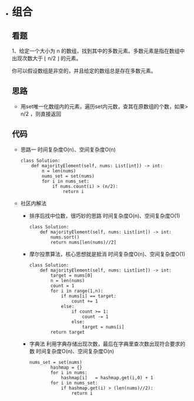 - # 组合

  ## 看题

  1、给定一个大小为 n 的数组，找到其中的多数元素。多数元素是指在数组中出现次数大于 ⌊ n/2 ⌋ 的元素。

  你可以假设数组是非空的，并且给定的数组总是存在多数元素。

  

  ## 思路

  - 用set唯一化数组内的元素，遍历set内元数，查其在原数组的个数，如果> n/2 ，则直接返回

  ## 代码
  
  - 思路一  时间复杂度O(n)、空间复杂度O(n)
  
    ```
    class Solution:
        def majorityElement(self, nums: List[int]) -> int:
            n = len(nums)
            nums_set = set(nums)
            for i in nums_set:
                if nums.count(i) > (n/2):
                    return i
    ```
  
  - 社区内解法
  
    - 排序后找中位数，很巧妙的思路 时间复杂度O(n)、空间复杂度O(1)
  
      ```
      class Solution:
          def majorityElement(self, nums: List[int]) -> int:
              nums.sort()
              return nums[len(nums)//2]
      ```

    - 摩尔投票算法，核心思想就是抵消  时间复杂度O(n)、空间复杂度O(1)
  
      ```
      class Solution:
          def majorityElement(self, nums: List[int]) -> int:
              target = nums[0]
              n = len(nums)
              count = 1
              for i in range(1,n):
                  if nums[i] == target:
                      count += 1
                  else:
                      if count >= 1:
                          count -= 1
                      else:
                          target = nums[i]
              return target
      ```
  
    - 字典法 利用字典存储出现次数，最后在字典里查次数出现符合要求的数  时间复杂度O(n)、空间复杂度O(n)
  
      ```
      nums_set = set(nums)
              hashmap = {}
              for i in nums:
                  hashmap[i]   = hashmap.get(i,0) + 1
              for i in nums_set:
                  if hashmap.get(i) > (len(nums)//2):
                      return i
      ```
  
      
  
      